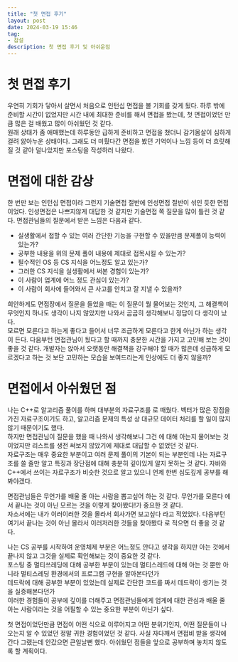 ```yaml
---
title: "첫 면접 후기"
layout: post
date: 2024-03-19 15:46
tag:
- 잡설
description: 첫 면접 후기 및 아쉬운점
---
```


# 첫 면접 후기
우연히 기회가 닿아서 살면서 처음으로 인턴십 면접을 볼 기회를 갖게 됬다. 하루 밖에 준비할 시간이 없었지만 시간 내에 최대한 준비를 해서 면접을 봤는데, 첫 면접이었던 만큼 많은 걸 배웠고 많이 아쉬웠던 것 같다.  
원래 상태가 좀 애매했는데 하루동안 급하게 준비하고 면접을 쳤더니 감기몸살이 심하게 걸려 앓아누운 상태이다. 그래도 더 미뤘다간 면접을 봤던 기억이나 느낌 등이 더 흐릿해질 것 같아 덜나았지만 포스팅을 작성하러 나왔다.  

# 면접에 대한 감상
한 번만 보는 인턴십 면접이라 그런지 기술면접 절반에 인성면접 절반이 섞인 듯한 면접이었다. 인성면접은 나쁘지않게 대답한 것 같지만 기술면접 쪽 질문을 많이 틀린 것 같다. 면접관님들의 질문에서 받은 느낌은 다음과 같다.  

- 실생활에서 접할 수 있는 여러 간단한 기능을 구현할 수 있을만큼 문제풀이 능력이 있는가?  
- 공부한 내용을 위의 문제 풀이 내용에 제대로 접목시킬 수 있는가?  
- 필수적인 OS 등 CS 지식을 어느정도 알고 있는가?  
- 그러한 CS 지식을 실생활에서 써본 경험이 있는가?  
- 이 사람이 업계에 어느 정도 관심이 있는가?  
- 이 사람이 회사에 들어와서 큰 사고를 안치고 잘 지낼 수 있을까?  

희안하게도 면접장에서 질문을 들었을 때는 이 질문이 뭘 물어보는 것인지, 그 해결책이 무엇인지 하나도 생각이 나지 않았지만 나와서 곰곰히 생각해보니 정답이 다 생각이 났다.  
모르면 모른다고 하는게 좋다고 들어서 너무 조급하게 모른다고 한게 아닌가 하는 생각이 든다. 다음부턴 면접관님이 됬다고 할 때까지 충분한 시간을 가지고 고민해 보는 것이 좋을 것 같다. 개발자는 앉아서 오랫동안 해결책을 강구해야 할 때가 많은데 성급하게 모르겠다고 하는 것 보단 고민하는 모습을 보여드리는게 인상에도 더 좋지 않을까?  

# 면접에서 아쉬웠던 점  
나는 C++로 알고리즘 풀이를 하며 대부분의 자료구조를 <vector>로 때웠다. 벡터가 많은 장점을 가진 자료구조이기도 하고, 알고리즘 문제의 특성 상 대규모 데이터 처리를 할 일이 많지 않기 때문이기도 했다.  
하지만 면접관님이 질문을 했을 때 나와서 생각해보니 그건 <list>에 대해 아는지 물어보는 것이었지만 리스트를 생전 써보지 않았기에 제대로 대답할 수 없었던 것 같다.  
자료구조는 매우 중요한 부분이고 여러 문제 풀이의 기본이 되는 부분인데 나는 자료구조를 쓸 줄만 알고 특징과 장단점에 대해 충분히 깊이있게 알지 못하는 것 같다. 자바와 C++에서 쓰이는 자료구조가 비슷한 것으로 알고 있으니 언제 한번 심도깊게 공부를 해봐야겠다.  
  
면접관님들은 무언가를 배울 줄 아는 사람을 뽑고싶어 하는 것 같다. 무언가를 모른다 에서 끝나는 것이 아닌 모르는 것을 이렇게 찾아봤다!가 중요한 것 같다.  
자소서에는 내가 이러이러한 것을 몰라서 회사가면 보고싶다 라고 적었었다. 다음부턴 여기서 끝나는 것이 아닌 몰라서 이러저러한 것들을 찾아봤다 로 적으면 더 좋을 것 같다.  
  
나는 CS 공부를 시작하여 운영체제 부분은 어느정도 안다고 생각을 하지만 아는 것에서 끝나지 않고 그것을 실제로 확인해보는 것이 중요한 것 같다.  
포스팅 중 멀티쓰레딩에 대해 공부한 부분이 있는데 멀티스레드에 대해 아는 것 뿐만 아니라 멀티스레딩 환경에서의 프로그램 구현을 알아본다던가  
데드락에 대해 공부한 부분이 있었는데 실제로 간단한 코드를 짜서 데드락이 생기는 것을 실증해본다던가  
이러한 경험들이 공부에 깊이를 더해주고 면접관님들에게 업계에 대한 관심과 배울 줄 아는 사람이라는 것을 어필할 수 있는 중요한 부분이 아닌가 싶다.  

첫 면접이었던만큼 면접이 어떤 식으로 이루어지고 어떤 분위기인지, 어떤 질문들이 나오는지 알 수 있었던 정말 귀한 경험이었던 것 같다. 사실 자다깨서 면접비 받을 생각에 간다 그랬는데 안갔으면 큰일날뻔 했다. 아쉬웠던 점들을 앞으로 공부하며 놓치지 않도록 할 계획이다.